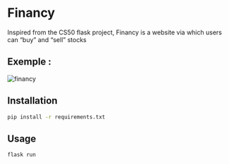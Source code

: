 # Financy

Inspired from the CS50 flask project, Financy is a website via which users can “buy” and “sell” stocks

## Exemple :
![financy](https://user-images.githubusercontent.com/53980377/140605331-ad739bbb-2075-4915-813e-4da7cf073c5b.png)



## Installation
```bash
pip install -r requirements.txt
```

## Usage
```bash
flask run
```
